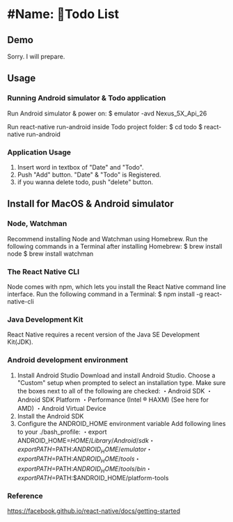 #Name:
Todo List
====


## Demo
Sorry. I will prepare.


## Usage
### Running Android simulator & Todo application
Run Android simulator & power on:
 $ emulator -avd Nexus_5X_Api_26

Run react-native run-android inside Todo project folder:
 $ cd todo
 $ react-native run-android

### Application Usage
1. Insert word in textbox of "Date" and "Todo".
2. Push "Add" button. "Date" & "Todo" is Registered.
3. if you wanna delete todo, push "delete" button.


## Install for MacOS & Android simulator
### Node, Watchman
Recommend installing Node and Watchman using Homebrew.
Run the following commands in a Terminal after installing Homebrew:
 $ brew install node
 $ brew install watchman

### The React Native CLI
Node comes with npm, which lets you install the React Native command line interface.
Run the following command in a Terminal:
 $ npm install -g react-native-cli

### Java Development Kit
React Native requires a recent version of the Java SE Development Kit(JDK). 

### Android development environment
1. Install Android Studio
Download and install Android Studio. 
Choose a "Custom" setup when prompted to select an installation type. 
Make sure the boxes next to all of the following are checked:
    ・Android SDK
    ・Android SDK Platform
    ・Performance (Intel ® HAXM) (See here for AMD)
    ・Android Virtual Device
2. Install the Android SDK
3. Configure the ANDROID_HOME environment variable
Add following lines to your ./bash_profile:
    ・export ANDROID_HOME=$HOME/Library/Android/sdk
    ・export PATH=$PATH:$ANDROID_HOME/emulator
    ・export PATH=$PATH:$ANDROID_HOME/tools
    ・export PATH=$PATH:$ANDROID_HOME/tools/bin
    ・export PATH=$PATH:$ANDROID_HOME/platform-tools

### Reference
https://facebook.github.io/react-native/docs/getting-started

